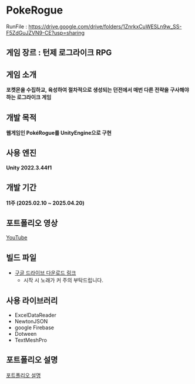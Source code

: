 # PokeRogue

RunFile : https://drive.google.com/drive/folders/1ZnrkxCuWESLn9w_SS-F5ZdGuJZVN9-CE?usp=sharing

## 게임 장르 : **턴제 로그라이크 RPG**

## 게임 소개

**포켓몬을 수집하교, 육성하여 절차적으로 생성되는 던전에서 매번 다른 전략을 구사해야 하는 로그라이크 게임**

## 개발 목적

**웹게임인 PokéRogue를 UnityEngine으로 구현**

## 사용 엔진

**Unity 2022.3.44f1**

## 개발 기간

**11주 (2025.02.10 ~ 2025.04.20)**

## 포트폴리오 영상

[YouTube](https://youtu.be/HDGUY87Xfoc)

## 빌드 파일

- [구글 드라이브 다운로드 링크](https://drive.google.com/file/d/1nYiI5u_aqxwmLjf0njgsE4OoadZX9ddZ/view?usp=sharing)
    - 시작 시 노래가 커 주의 부탁드립니다.

## 사용 라이브러리

- ExcelDataReader
- NewtonJSON
- google Firebase
- Dotween
- TextMeshPro

## 포트폴리오 설명
[포트폴리오 설명]()
